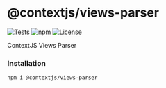 # @contextjs/views-parser

[![Tests](https://github.com/contextjs/context/actions/workflows/tests.yaml/badge.svg?branch=main)](https://github.com/contextjs/context/actions/workflows/tests.yaml)
[![npm](https://badgen.net/npm/v/@contextjs/views-parser?cache=300)](https://www.npmjs.com/package/@contextjs/views-parser)
[![License](https://badgen.net/static/license/MIT)](https://github.com/contextjs/context/blob/main/LICENSE)

ContextJS Views Parser

### Installation

```
npm i @contextjs/views-parser
```
